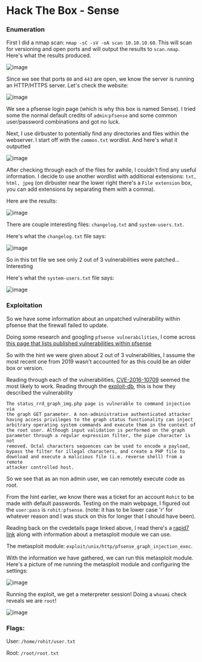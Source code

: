 # Hack The Box - Sense

### Enumeration 

First I did a nmap scan: ```nmap -sC -sV -oA scan 10.10.10.60```. This will scan for versioning and open ports and will output the results to ```scan.nmap```. Here's what the results produced.

![image](https://user-images.githubusercontent.com/41026969/66668918-5aed7500-ec24-11e9-9d96-fbc62d353f6a.png)

Since we see that ports ```80``` and ```443``` are open, we know the server is running an HTTP/HTTPS server. Let's check the website:

![image](https://user-images.githubusercontent.com/41026969/66669059-ae5fc300-ec24-11e9-90a0-330dde735879.png)

We see a pfsense login page (which is why this box is named Sense). I tried some the normal default credits of ```admin```:```pfsense``` and some common user/password combinations and got no luck.

Next, I use dirbuster to potentially find any directories and files within the webserver. I start off with the ```common.txt``` wordlist. And here's what it outputted

![image](https://user-images.githubusercontent.com/41026969/66670083-e7009c00-ec26-11e9-9aa4-549eefb1bbb4.png)

After checking through each of the files for awhile, I couldn't find any useful information. I decide to use another wordlist with additional extensions: ```txt, html, jpeg``` (on dirbuster near the lower right there's a ```File extension``` box, you can add extensions by separating them with a comma). 

Here are the results:

![image](https://user-images.githubusercontent.com/41026969/66670581-2085d700-ec28-11e9-9024-e3bbdfddb7a5.png)

There are couple interesting files: ```changelog.txt``` and ```system-users.txt```. 

Here's what the ```changelog.txt``` file says:

![image](https://user-images.githubusercontent.com/41026969/66674065-08b25100-ec30-11e9-8c89-c61c4f893cab.png)

So in this txt file we see only 2 out of 3 vulnerabilities were patched... Interesting

Here's what the ```system-users.txt``` file says:

![image](https://user-images.githubusercontent.com/41026969/66685978-f47c4d00-ec4b-11e9-9d2d-0cbff3c20860.png)

### Exploitation 

So we have some information about an unpatched vulnerability within pfsense that the firewall failed to update. 

Doing some research and googling ```pfsense vulnerabilities```, I come across [this page that lists published vulnerabilities within pfsense](https://www.cvedetails.com/vulnerability-list/vendor_id-11749/product_id-21763/Pfsense-Pfsense.html)

So with the hint we were given about 2 out of 3 vulnerabilities, I assume the most recent one from 2019 wasn't accounted for as this could be an older box or version.

Reading through each of the vulnerabilities, [CVE-2016-10709](https://www.cvedetails.com/cve/CVE-2016-10709/) seemed the most likely to work. Reading through the [exploit-db](https://www.exploit-db.com/exploits/39709), this is how they described the vulnerability

```
The status_rrd_graph_img.php page is vulnerable to command injection via
the graph GET parameter. A non-administrative authenticated attacker
having access privileges to the graph status functionality can inject
arbitrary operating system commands and execute them in the context of
the root user. Although input validation is performed on the graph
parameter through a regular expression filter, the pipe character is not
removed. Octal characters sequences can be used to encode a payload,
bypass the filter for illegal characters, and create a PHP file to
download and execute a malicious file (i.e. reverse shell) from a remote
attacker controlled host.
```

So we see that as an non admin user, we can remotely execute code as root. 

From the hint earlier, we know there was a ticket for an account ```Rohit``` to be made with default passwords. Testing on the main webpage, I figured out the ```user:pass``` is ```rohit:pfsense```. (note: it has to be lower case 'r' for whatever reason and I was stuck on this for longer that I should have been).

Reading back on the cvedetails page linked above, I read there's a [rapid7 link](https://www.rapid7.com/db/modules/exploit/unix/http/pfsense_graph_injection_exec) along with information about a metasploit module we can use.

The metasploit module: ```exploit/unix/http/pfsense_graph_injection_exec```.

With the information we have gathered, we can run this metasploit module. Here's a picture of me running the metasploit module and configuring the settings:

![image](https://user-images.githubusercontent.com/41026969/66685690-3789f080-ec4b-11e9-8490-f7a69368a6e5.png)

Running the exploit, we get a meterpreter session! Doing a ```whoami``` check reveals we are ```root```! 

![image](https://user-images.githubusercontent.com/41026969/66685827-86d02100-ec4b-11e9-8f5a-8e041bc35777.png)

### Flags:

User: ```/home/rohit/user.txt```

Root: ```/root/root.txt```
